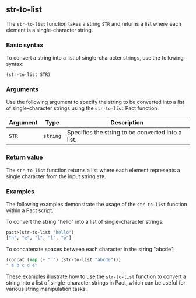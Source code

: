 ## str-to-list
The `str-to-list` function takes a string `STR` and returns a list where each element is a single-character string.

### Basic syntax

To convert a string into a list of single-character strings, use the following syntax:

`(str-to-list STR)`

### Arguments

Use the following argument to specify the string to be converted into a list of single-character strings using the `str-to-list` Pact function.

| Argument | Type | Description |
| --- | --- | --- |
| `STR` | `string` | Specifies the string to be converted into a list. |

### Return value

The `str-to-list` function returns a list where each element represents a single character from the input string `STR`.

### Examples

The following examples demonstrate the usage of the `str-to-list` function within a Pact script.

To convert the string "hello" into a list of single-character strings:

```lisp
pact>(str-to-list "hello")
["h", "e", "l", "l", "o"]
```

To concatenate spaces between each character in the string "abcde":

```lisp
(concat (map (+ " ") (str-to-list "abcde")))
" a b c d e"
```

These examples illustrate how to use the `str-to-list` function to convert a string into a list of single-character strings in Pact, which can be useful for various string manipulation tasks.

